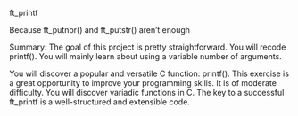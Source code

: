ft_printf

Because ft_putnbr() and ft_putstr() aren’t enough

Summary:
The goal of this project is pretty straightforward. You will recode printf().
You will mainly learn about using a variable number of arguments.

You will discover a popular and versatile C function: printf(). This exercise is a great
opportunity to improve your programming skills. It is of moderate difficulty.
You will discover variadic functions in C.
The key to a successful ft_printf is a well-structured and extensible code.
